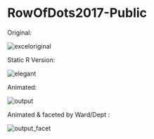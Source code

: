 # RowOfDots2017-Public

Original:

![exceloriginal](https://user-images.githubusercontent.com/3278367/32989949-f5da8c16-cd17-11e7-999c-64044cb3fc5b.jpg)


Static R Version:

![elegant](https://user-images.githubusercontent.com/3278367/32989952-05d81fe8-cd18-11e7-8293-479729ce17c1.png)


Animated:

![output](https://user-images.githubusercontent.com/3278367/32989840-15825f5a-cd16-11e7-89dd-6f7dbf5a8aa7.gif)


Animated & faceted by Ward/Dept  :

![output_facet](https://user-images.githubusercontent.com/3278367/32989923-7e0d432c-cd17-11e7-8e07-3be15e9ee511.gif)


